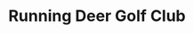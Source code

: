 ---
title: Running Deer Golf Club
location: Pittsgrove Township, NJ
description: Running Deer Golf Club - Taylor & Ian Wedding Trailer
link: https://player.vimeo.com/video/176455173?color=26a69a&title=0&byline=0&portrait=0
---